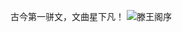 古今第一骈文，文曲星下凡！
![滕王阁序](https://github.com/sinocam2023/sinocam2023.github.io/assets/162824303/52acc5b1-9ae0-4772-9f7b-0c215d3664ea)
